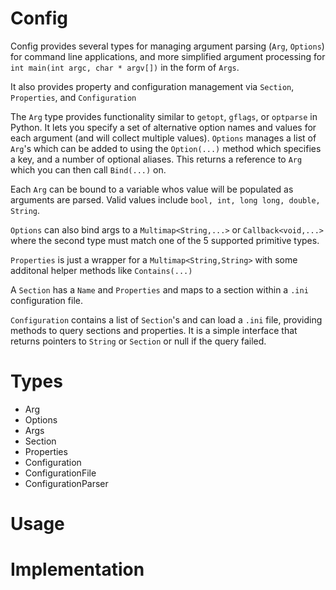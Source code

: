 # Config

Config provides several types for managing argument parsing (`Arg`, `Options`) for command line applications, and more 
simplified argument processing for `int main(int argc, char * argv[])` in the form of  `Args`.

It also provides property and configuration management via `Section`, `Properties`, and `Configuration`

The `Arg` type provides functionality similar to `getopt`, `gflags`, or `optparse` in Python.  It lets you specify a set of alternative option names and values for each argument (and will collect multiple values). `Options` manages a list of `Arg`'s which can be added to using the `Option(...)` method which specifies a key, and a number of optional aliases.  This returns a reference to `Arg` which you can then call `Bind(...)` on.

Each `Arg` can be bound to a variable whos value will be populated as arguments are parsed.  Valid values include `bool, int, long long, double, String`.  


`Options` can also bind args to a `Multimap<String,...>`  or `Callback<void,...>` where the second type must match one of the 5 supported primitive types.


`Properties` is just a wrapper for a `Multimap<String,String>` with some additonal helper methods like `Contains(...)`

A `Section` has a `Name` and `Properties` and maps to a section within a `.ini` configuration file.

`Configuration` contains a list of `Section`'s and can load a `.ini` file, providing methods to query sections and properties.  It is a simple interface that returns pointers to `String` or `Section` or null if the query failed.



# Types

- Arg
- Options
- Args
- Section
- Properties
- Configuration
- ConfigurationFile
- ConfigurationParser

# Usage




# Implementation